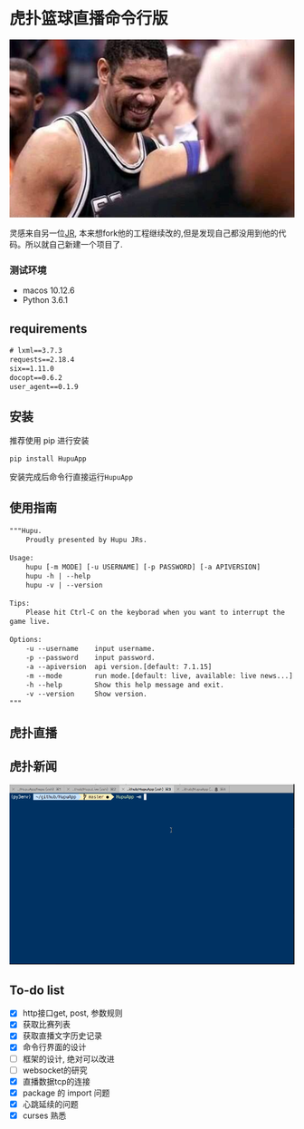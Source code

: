 # 虎扑篮球直播命令行版  
![Duncan](images/Duncan.jpg)

灵感来自另一位[JR](https://github.com/chenjiandongx/HupuLive), 本来想fork他的工程继续改的,但是发现自己都没用到他的代码。所以就自己新建一个项目了.

### 测试环境
* macos 10.12.6
* Python 3.6.1 

## requirements

```
# lxml==3.7.3
requests==2.18.4
six==1.11.0
docopt==0.6.2
user_agent==0.1.9
```

## 安装

推荐使用 pip 进行安装
```
pip install HupuApp
```
安装完成后命令行直接运行`HupuApp`

## 使用指南
```shell
"""Hupu.
    Proudly presented by Hupu JRs.

Usage:
    hupu [-m MODE] [-u USERNAME] [-p PASSWORD] [-a APIVERSION]
    hupu -h | --help
    hupu -v | --version

Tips:
    Please hit Ctrl-C on the keyborad when you want to interrupt the game live.

Options:
    -u --username    input username.
    -p --password    input password.
    -a --apiversion  api version.[default: 7.1.15]
    -m --mode        run mode.[default: live, available: live news...]
    -h --help        Show this help message and exit.
    -v --version     Show version.
"""
```

## 虎扑直播


## 虎扑新闻

![hupu_news](images/hupu_news.gif)


## To-do list
* [x] http接口get, post, 参数规则
* [x] 获取比赛列表
* [x] 获取直播文字历史记录
* [x] 命令行界面的设计
* [ ] 框架的设计, 绝对可以改进
* [ ] websocket的研究
* [x] 直播数据tcp的连接
* [x] package 的 import 问题
* [x] 心跳延续的问题
* [x] curses 熟悉
